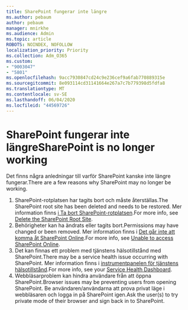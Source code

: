 ```yaml
---
title: SharePoint fungerar inte längre
ms.author: pebaum
author: pebaum
manager: mnirkhe
ms.audience: Admin
ms.topic: article
ROBOTS: NOINDEX, NOFOLLOW
localization_priority: Priority
ms.collection: Adm_O365
ms.custom:
- "9003047"
- "5801"
ms.openlocfilehash: 9acc7930847cd24c9e236cef9a6fab770889315e
ms.sourcegitcommit: 8e093114cd31141664e267a7c7b779398d5fdfa8
ms.translationtype: MT
ms.contentlocale: sv-SE
ms.lasthandoff: 06/04/2020
ms.locfileid: "44569726"
---
```

# <a name="sharepoint-is-no-longer-working"></a><span data-ttu-id="a860e-102">SharePoint fungerar inte längre</span><span class="sxs-lookup"><span data-stu-id="a860e-102">SharePoint is no longer working</span></span>

<span data-ttu-id="a860e-103">Det finns några anledningar till varför SharePoint kanske inte längre fungerar.</span><span class="sxs-lookup"><span data-stu-id="a860e-103">There are a few reasons why SharePoint may no longer be working.</span></span>

1. <span data-ttu-id="a860e-104">SharePoint-rotplatsen har tagits bort och måste återställas.</span><span class="sxs-lookup"><span data-stu-id="a860e-104">The SharePoint root site has been deleted and needs to be restored.</span></span> <span data-ttu-id="a860e-105">Mer information finns [i Ta bort SharePoint-rotplatsen](https://docs.microsoft.com/sharepoint/troubleshoot/sites/url-that-resides-under-root-site-collection-is-broken).</span><span class="sxs-lookup"><span data-stu-id="a860e-105">For more info, see [Delete the SharePoint Root Site](https://docs.microsoft.com/sharepoint/troubleshoot/sites/url-that-resides-under-root-site-collection-is-broken).</span></span>
2. <span data-ttu-id="a860e-106">Behörigheter kan ha ändrats eller tagits bort.</span><span class="sxs-lookup"><span data-stu-id="a860e-106">Permissions may have changed or been removed.</span></span> <span data-ttu-id="a860e-107">Mer information finns i [Det går inte att komma åt SharePoint Online](https://docs.microsoft.com/sharepoint/troubleshoot/sharing-and-permissions/sharepoint-online-inaccessible).</span><span class="sxs-lookup"><span data-stu-id="a860e-107">For more info, see [Unable to access SharePoint Online](https://docs.microsoft.com/sharepoint/troubleshoot/sharing-and-permissions/sharepoint-online-inaccessible).</span></span>
3. <span data-ttu-id="a860e-108">Det kan finnas ett problem med tjänstens hälsotillstånd med SharePoint.</span><span class="sxs-lookup"><span data-stu-id="a860e-108">There may be a service health issue occurring with SharePoint.</span></span> <span data-ttu-id="a860e-109">Mer information finns i [instrumentpanelen för tjänstens hälsotillstånd](https://admin.microsoft.com/AdminPortal/Home#/servicehealth).</span><span class="sxs-lookup"><span data-stu-id="a860e-109">For more info, see your [Service Health Dashboard](https://admin.microsoft.com/AdminPortal/Home#/servicehealth).</span></span>
4. <span data-ttu-id="a860e-110">Webbläsarproblem kan hindra användare från att öppna SharePoint.</span><span class="sxs-lookup"><span data-stu-id="a860e-110">Browser issues may be preventing users from opening SharePoint.</span></span> <span data-ttu-id="a860e-111">Be användaren/användarna att prova privat läge i webbläsaren och logga in på SharePoint igen.</span><span class="sxs-lookup"><span data-stu-id="a860e-111">Ask the user(s) to try private mode of their browser and sign back in to SharePoint.</span></span>
